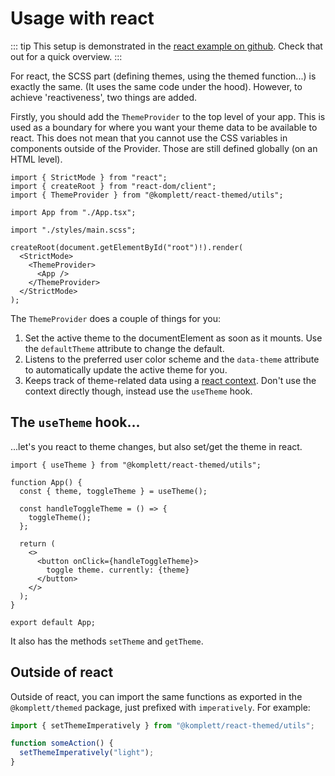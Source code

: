 # Usage with react

::: tip
This setup is demonstrated in the [react example on github](https://github.com/komplettio/themed/tree/main/examples/vite-react). Check that out for a quick overview.
:::

For react, the SCSS part (defining themes, using the themed function...) is exactly the same. (It uses the same code under the hood). However, to achieve 'reactiveness', two things are added.

Firstly, you should add the `ThemeProvider` to the top level of your app. This is used as a boundary for where you want your theme data to be available to react.
This does not mean that you cannot use the CSS variables in components outside of the Provider. Those are still defined globally (on an HTML level).

```tsx
import { StrictMode } from "react";
import { createRoot } from "react-dom/client";
import { ThemeProvider } from "@komplett/react-themed/utils";

import App from "./App.tsx";

import "./styles/main.scss";

createRoot(document.getElementById("root")!).render(
  <StrictMode>
    <ThemeProvider>
      <App />
    </ThemeProvider>
  </StrictMode>
);
```

The `ThemeProvider` does a couple of things for you:

1. Set the active theme to the documentElement as soon as it mounts. Use the `defaultTheme` attribute to change the default.
2. Listens to the preferred user color scheme and the `data-theme` attribute to automatically update the active theme for you.
3. Keeps track of theme-related data using a [react context](https://react.dev/learn/passing-data-deeply-with-context).
   Don't use the context directly though, instead use the `useTheme` hook.

## The `useTheme` hook...

...let's you react to theme changes, but also set/get the theme in react.

```tsx
import { useTheme } from "@komplett/react-themed/utils";

function App() {
  const { theme, toggleTheme } = useTheme();

  const handleToggleTheme = () => {
    toggleTheme();
  };

  return (
    <>
      <button onClick={handleToggleTheme}>
        toggle theme. currently: {theme}
      </button>
    </>
  );
}

export default App;
```

It also has the methods `setTheme` and `getTheme`.

## Outside of react

Outside of react, you can import the same functions as exported in the `@komplett/themed` package, just prefixed with `imperatively`. For example:

```ts
import { setThemeImperatively } from "@komplett/react-themed/utils";

function someAction() {
  setThemeImperatively("light");
}
```
